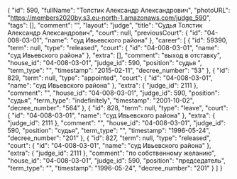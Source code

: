 {
    "id": 590,
    "fullName": "Толстик Александр Александрович",
    "photoURL": "https://members2020by.s3.eu-north-1.amazonaws.com/judge_590",
    "tags": [],
    "comment": "",
    "layout": "judge",
    "title": "Судья Толстик Александр Александрович",
    "court": null,
    "previousCourt": {
        "id": "04-008-03-01",
        "name": "суд Ивьевского района"
    },
    "career": [
        {
            "id": 59390,
            "term": null,
            "type": "released",
            "court": {
                "id": "04-008-03-01",
                "name": "суд Ивьевского района"
            },
            "extra": [],
            "comment": "выход в отставку",
            "house_id": "04-008-03-01",
            "judge_id": 590,
            "position": "судья ",
            "term_type": "",
            "timestamp": "2015-02-11",
            "decree_number": "53"
        },
        {
            "id": 829,
            "term": null,
            "type": "appointed",
            "court": {
                "id": "04-008-03-01",
                "name": "суд Ивьевского района"
            },
            "extra": {
                "judge_id": 2111
            },
            "comment": "",
            "house_id": "04-008-03-01",
            "judge_id": 590,
            "position": "судья",
            "term_type": "indefinitely",
            "timestamp": "2001-10-02",
            "decree_number": "564"
        },
        {
            "id": 828,
            "term": null,
            "type": "leave",
            "court": {
                "id": "04-008-03-01",
                "name": "суд Ивьевского района"
            },
            "extra": {
                "judge_id": 2111
            },
            "comment": "",
            "house_id": "04-008-03-01",
            "judge_id": 590,
            "position": "судья",
            "term_type": "",
            "timestamp": "1996-05-24",
            "decree_number": "201"
        },
        {
            "id": 827,
            "term": null,
            "type": "released",
            "court": {
                "id": "04-008-03-01",
                "name": "суд Ивьевского района"
            },
            "extra": {
                "judge_id": 2111
            },
            "comment": "по собственному желанию",
            "house_id": "04-008-03-01",
            "judge_id": 590,
            "position": "председатель",
            "term_type": "",
            "timestamp": "1996-05-24",
            "decree_number": "201"
        }
    ]
}